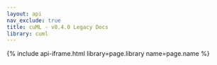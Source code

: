 ```yaml
---
layout: api
nav_exclude: true
title: cuML - v0.4.0 Legacy Docs
library: cuml
---
```


{% include api-iframe.html library=page.library name=page.name %}